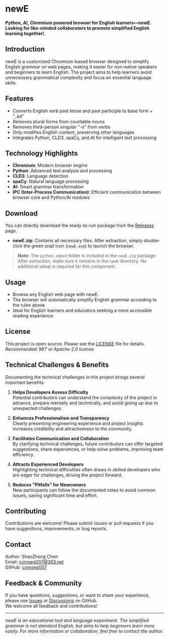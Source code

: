 # newE

**Python, AI, Chromium powered browser for English learners—newE. Looking for like-minded collaborators to promote simplified English learning together!.**

## Introduction
newE is a customized Chromium-based browser designed to simplify English grammar on web pages, making it easier for non-native speakers and beginners to learn English. The project aims to help learners avoid unnecessary grammatical complexity and focus on essential language skills.

## Features
- Converts English verb past tense and past participle to base form + "_ed"
- Removes plural forms from countable nouns
- Removes third-person singular "-s" from verbs
- Only modifies English content, preserving other languages
- Integrates Python, CLD3, spaCy, and AI for intelligent text processing

## Technology Highlights
- **Chromium**: Modern browser engine
- **Python**: Advanced text analysis and processing
- **CLD3**: Language detection
- **spaCy**: Natural language processing
- **AI**: Smart grammar transformation
- **IPC (Inter-Process Communication)**: Efficient communication between browser core and Python/AI modules

## Download
You can directly download the ready-to-run package from the [Releases](https://github.com/comseg007/newE/releases) page.

- **newE.zip**: Contains all necessary files. After extraction, simply double-click the green snail icon (`newE.exe`) to launch the browser.

> **Note:** The `python_embed` folder is included in the `newE.zip` package. After extraction, make sure it remains in the `newE` directory. No additional setup is required for this component.

## Usage
- Browse any English web page with newE.
- The browser will automatically simplify English grammar according to the rules above.
- Ideal for English learners and educators seeking a more accessible reading experience.

## License
This project is open source. Please see the [LICENSE](LICENSE) file for details.  
*Recommended: MIT or Apache 2.0 license.*

## Technical Challenges & Benefits
Documenting the technical challenges in this project brings several important benefits:

1. **Helps Developers Assess Difficulty**  
   Potential contributors can understand the complexity of the project in advance, prepare mentally and technically, and avoid giving up due to unexpected challenges.

2. **Enhances Professionalism and Transparency**  
   Clearly presenting engineering experience and project insights increases credibility and attractiveness to the community.

3. **Facilitates Communication and Collaboration**  
   By clarifying technical challenges, future contributors can offer targeted suggestions, share experiences, or help solve problems, improving team efficiency.

4. **Attracts Experienced Developers**  
   Highlighting technical difficulties often draws in skilled developers who are eager for challenges, driving the project forward.

5. **Reduces "Pitfalls" for Newcomers**  
   New participants can follow the documented notes to avoid common issues, saving significant time and effort.
   
## Contributing
Contributions are welcome! Please submit issues or pull requests if you have suggestions, improvements, or bug reports.

## Contact
Author: ShaoZhong Chen  
Email: comseg007@263.net  
GitHub: [comseg007](https://github.com/comseg007)

## Feedback & Community
If you have questions, suggestions, or want to share your experience, please use [Issues](https://github.com/comseg007/newE/issues) or [Discussions](https://github.com/comseg007/newE/discussions) on GitHub.  
We welcome all feedback and contributions!

---

*newE is an educational tool and language experiment. The simplified grammar is not standard English, but aims to help beginners learn more easily. For more information or collaboration, feel free to contact the author.*
